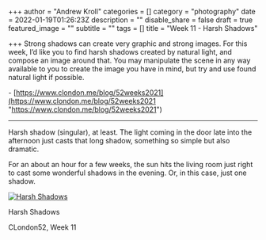 +++
author = "Andrew Kroll"
categories = []
category = "photography"
date = 2022-01-19T01:26:23Z
description = ""
disable_share = false
draft = true
featured_image = ""
subtitle = ""
tags = []
title = "Week 11 - Harsh Shadows"

+++
Strong shadows can create very graphic and strong images. For this week, I’d like you to find harsh shadows created by natural light, and compose an image around that. You may manipulate the scene in any way available to you to create the image you have in mind, but try and use found natural light if possible.

\- [https://www.clondon.me/blog/52weeks2021](https://www.clondon.me/blog/52weeks2021 "https://www.clondon.me/blog/52weeks2021")

***

Harsh shadow (singular), at least. The light coming in the door late into the afternoon just casts that long shadow, something so simple but also dramatic.

For an about an hour for a few weeks, the sun hits the living room just right to cast some wonderful shadows in the evening. Or, in this case, just one shadow.

[![Harsh Shadows](https://photos.smugmug.com/C-London-52-2021/Challenge-Pictures/i-bCDhk98/0/3a043b7b/XL/313A0191-XL.jpg)](https://www.krolla.net/C-London-52-2021/Challenge-Pictures/i-bCDhk98)

Harsh Shadows

CLondon52, Week 11